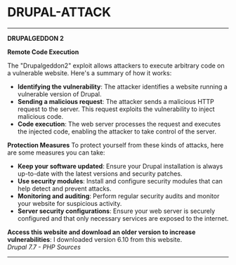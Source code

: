 # DRUPAL-ATTACK

---
**DRUPALGEDDON 2**

**Remote Code Execution**

The "Drupalgeddon2" exploit allows attackers to execute arbitrary code on a vulnerable website. Here's a summary of how it works:
- **Identifying the vulnerability**: The attacker identifies a website running a vulnerable version of Drupal.
- **Sending a malicious request**: The attacker sends a malicious HTTP request to the server. This request exploits the vulnerability to inject malicious code.
- **Code execution**: The web server processes the request and executes the injected code, enabling the attacker to take control of the server.

**Protection Measures**
To protect yourself from these kinds of attacks, here are some measures you can take:
- **Keep your software updated**: Ensure your Drupal installation is always up-to-date with the latest versions and security patches.
- **Use security modules**: Install and configure security modules that can help detect and prevent attacks.
- **Monitoring and auditing**: Perform regular security audits and monitor your website for suspicious activity.
- **Server security configurations**: Ensure your web server is securely configured and that only necessary services are exposed to the internet.

**Access this website and download an older version to increase vulnerabilities**: I downloaded version 6.10 from this website.  
*Drupal 7.7 - PHP Sources*

---

